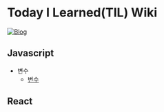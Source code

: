# Today I Learned(TIL) Wiki

[![Blog](https://img.shields.io/badge/Blog-junjangsee.github.io-informational)](https://junjangsee.github.io/)

## Javascript

- 변수
  - [변수](https://github.com/junjangsee/TIL/blob/master/javascript/변수.md)

## React
